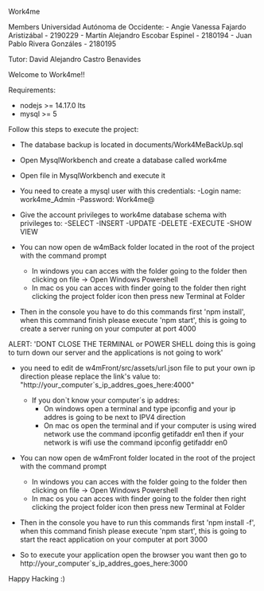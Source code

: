 Work4me

Members Universidad Autónoma de Occidente:
    - Angie Vanessa Fajardo Aristizábal - 2190229
    - Martín Alejandro Escobar Espinel - 2180194
    - Juan Pablo Rivera Gonzáles - 2180195

Tutor: David Alejandro Castro Benavides

Welcome to Work4me!!

Requirements:

- nodejs >= 14.17.0 lts
- mysql >= 5

Follow this steps to execute the project:

- The database backup is located in documents/Work4MeBackUp.sql

- Open MysqlWorkbench and create a database called work4me

- Open file in MysqlWorkbench and execute it

- You need to create a mysql user with this credentials:
    -Login name: work4me_Admin
    -Password: Work4me@

- Give the account privileges to work4me database schema with privileges to:
    -SELECT
    -INSERT
    -UPDATE
    -DELETE
    -EXECUTE
    -SHOW VIEW

- You can now open de w4mBack folder located in the root of the project with the command prompt
    - In windows you can acces with the folder going to the folder then clicking on file -> Open Windows Powershell
    - In mac os you can acces with finder going to the folder then right clicking the project folder icon then press new Terminal at Folder

- Then in the console you have to do this commands first 'npm install', when this command finish please execute 'npm start', this is going to create a server runing on your computer at port 4000

ALERT: 'DONT CLOSE THE TERMINAL or POWER SHELL doing this is going to turn down our server and the applications is not going to work'

- you need to edit de w4mFront/src/assets/url.json file to put your own ip direction please replace the link's value to:
    "http://your_computer`s_ip_addres_goes_here:4000"
    - If you don`t know your computer´s ip addres:
        - On windows open a terminal and type ipconfig and your ip addres is going to be next to IPV4 direction
        - On mac os open the terminal and if your computer is using wired network use the command ipconfig getifaddr en1 then if your network is wifi use the command ipconfig getifaddr en0

- You can now open de w4mFront folder located in the root of the project with the command prompt
    - In windows you can acces with the folder going to the folder then clicking on file -> Open Windows Powershell
    - In mac os you can acces with finder going to the folder then right clicking the project folder icon then press new Terminal at Folder

- Then in the console you have to run this commands first 'npm install -f', when this command finish please execute 'npm start', this is going to start the react application on your computer at port 3000

- So to execute your application open the browser you want then go to http://your_computer`s_ip_addres_goes_here:3000 

Happy Hacking :)
